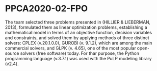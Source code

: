 # PPCA2020-02-FPO
The team selected three problems presented in (HILLIER &amp; LIEBERMAN, 2013), formulated them as linear optimization problems, establishing a mathematical model in terms of an objective function, decision variables and constraints, and solved them by applying methods of three distinct solvers: CPLEX (v.20.1.0.0), GUROBI (v. 9.1.2), which are among the main commercial solvers, and GLPK (v. 4.65), one of the most popular open-source solvers (free software) today. For thar purpose, the Python programming language (v.3.7.1) was used with the PuLP modeling library (v2.4).
